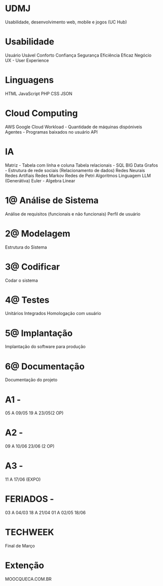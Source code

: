 # UDMJ
 Usabilidade, desenvolvimento web, mobile e jogos (UC Hub)

# Usabilidade

Usuário
Usável
Conforto
Confiança
Segurança
Eficiência
Eficaz
Negócio
UX - User Experience

# Linguagens

HTML
JavaScript
PHP
CSS
JSON

# Cloud Computing

AWS
Google Cloud
Workload - Quantidade de máquinas dispóniveis
Agentes - Programas baixados no usuário
API

# IA

Matriz - Tabela com linha e coluna
Tabela relacionais - SQL
BIG Data
Grafos - Estrutura de rede sociais (Relacionamento de dados)
Redes Neurais
Redes Artifiais
Redes Markov
Redes de Petri
Algoritmos
Linguagem LLM (Generátiva)
Euler - Algebra Linear

# 1@ Análise de Sistema

Análise de requisitos (funcionais e não funcionais)
Perfil de usuário

# 2@ Modelagem

Estrutura do Sistema

# 3@ Codificar

Codar o sistema

# 4@ Testes

Unitários
Integrados
Homologação com usuário


# 5@ Implantação

Implantação do software para produção

# 6@ Documentação

Documentação do projeto

# A1 - 
05 A 09/05
19 A 23/05(2 OP)

# A2 -
09 A 10/06
23/06 (2 OP)

# A3 - 
11 A 17/06 (EXPO)

# FERIADOS - 
03 A 04/03
18 A 21/04
01 A 02/05
18/06

# TECHWEEK

Final de Março

# Extenção

MOOCQUECA.COM.BR